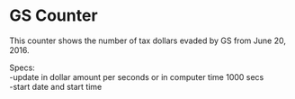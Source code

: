 # GS Counter   

This counter shows the number of tax dollars evaded by GS from June 20, 2016.  

Specs:  
-update in dollar amount per seconds or in computer time 1000 secs  
-start date and start time  

